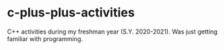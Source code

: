 # c-plus-plus-activities
C++ activities during my freshman year (S.Y. 2020-2021). Was just getting familiar with programming.
